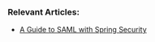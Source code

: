 ### Relevant Articles:

- [A Guide to SAML with Spring Security](https://www.baeldung.com/spring-security-saml)
